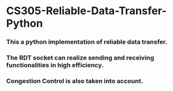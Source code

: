# CS305-Reliable-Data-Transfer-Python
### This a python implementation of reliable data transfer.  
### The RDT socket can realize sending and receiving functionalities in  high efficiency.
### Congestion Control is also taken into account.